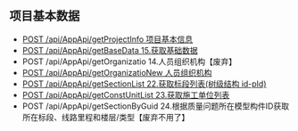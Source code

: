 ## 项目基本数据

* [POST /api/AppApi/getProjectInfo 项目基本信息](getProjectInfo.md)
* [POST /api/AppApi/getBaseData 15.获取基础数据](getBaseData.md)
* POST /api/AppApi/getOrganizatio 14.人员组织机构【废弃】
* [POST /api/AppApi/getOrganizatioNew 人员组织机构](getOrganizatioNew.md)
* [POST /api/AppApi/getSectionList 22.获取标段列表(树级结构 id-pId)](getSectionList.md)
* [POST /api/AppApi/getConstUnitList 23.获取施工单位列表](getConstUnitList.md)
* POST /api/AppApi/getSectionByGuid 24.根据质量问题所在模型构件ID获取所在标段、线路里程和楼层/类型【废弃不用了】

